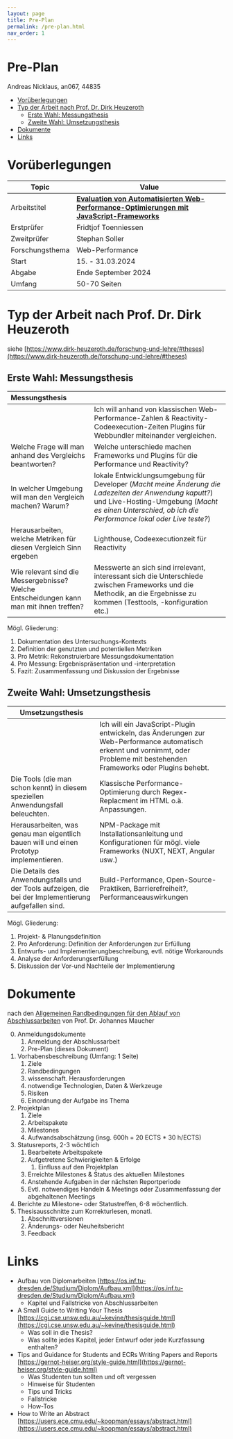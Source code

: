 ```yaml
---
layout: page
title: Pre-Plan
permalink: /pre-plan.html
nav_order: 1
---
```


<h1>Pre-Plan</h1>

Andreas Nicklaus, an067, 44835

- [Vorüberlegungen](#vorüberlegungen)
- [Typ der Arbeit nach Prof. Dr. Dirk Heuzeroth](#typ-der-arbeit-nach-prof-dr-dirk-heuzeroth)
  - [Erste Wahl: Messungsthesis](#erste-wahl-messungsthesis)
  - [Zweite Wahl: Umsetzungsthesis](#zweite-wahl-umsetzungsthesis)
- [Dokumente](#dokumente)
- [Links](#links)


# Vorüberlegungen

| Topic           | Value                                                                                             |
| --------------- | ------------------------------------------------------------------------------------------------- |
| Arbeitstitel    | **<u>Evaluation von Automatisierten Web-Performance-Optimierungen mit JavaScript-Frameworks</u>** |
| Erstprüfer      | Fridtjof Toenniessen                                                                              |
| Zweitprüfer     | Stephan Soller                                                                                    |
| Forschungsthema | Web-Performance                                                                                   |
| Start           | 15. - 31.03.2024                                                                                  |
| Abgabe          | Ende September 2024                                                                               |
| Umfang          | 50-70 Seiten                                                                                      |

# Typ der Arbeit nach Prof. Dr. Dirk Heuzeroth
siehe [https://www.dirk-heuzeroth.de/forschung-und-lehre/#theses](https://www.dirk-heuzeroth.de/forschung-und-lehre/#theses)

## Erste Wahl: Messungsthesis

| Messungsthesis                                                                          |                                                                                                                                                                                                                 |
| :-------------------------------------------------------------------------------------- | --------------------------------------------------------------------------------------------------------------------------------------------------------------------------------------------------------------- |
|                                                                                         | Ich will anhand von klassischen Web-Performance-Zahlen & Reactivity-Codeexecution-Zeiten Plugins für Webbundler miteinander vergleichen.                                                                        |
| Welche Frage will man anhand des Vergleichs beantworten?                                | Welche unterschiede machen Frameworks und Plugins für die Performance und Reactivity?                                                                                                                           |
| In welcher Umgebung will man den Vergleich machen? Warum?                               | lokale Entwicklungsumgebung für Developer (*Macht meine Änderung die Ladezeiten der Anwendung kaputt?*) und Live-Hosting-Umgebung (*Macht es einen Unterschied, ob ich die Performance lokal oder Live teste?*) |
| Herausarbeiten, welche Metriken für diesen Vergleich Sinn ergeben                       | Lighthouse, Codeexecutionzeit für Reactivity                                                                                                                                                                    |
| Wie relevant sind die Messergebnisse? Welche Entscheidungen kann man mit ihnen treffen? | Messwerte an sich sind irrelevant, interessant sich die Unterschiede zwischen Frameworks und die Methodik, an die Ergebnisse zu kommen (Testtools, -konfiguration etc.)                                         |

Mögl. Gliederung:

1. Dokumentation des Untersuchungs-Kontexts
2. Definition der genutzten und potentiellen Metriken
3. Pro Metrik: Rekonstruierbare Messungsdokumentation
4. Pro Messung: Ergebnispräsentation und -interpretation
5. Fazit: Zusammenfassung und Diskussion der Ergebnisse

## Zweite Wahl: Umsetzungsthesis

| Umsetzungsthesis                                                                                       |                                                                                                                                                                               |
| ------------------------------------------------------------------------------------------------------ | ----------------------------------------------------------------------------------------------------------------------------------------------------------------------------- |
|                                                                                                        | Ich will ein JavaScript-Plugin entwickeln, das Änderungen zur Web-Performance automatisch erkennt und vornimmt, oder Probleme mit bestehenden Frameworks oder Plugins behebt. |
| Die Tools (die man schon kennt) in diesem speziellen Anwendungsfall beleuchten.                        | Klassische Performance-Optimierung durch Regex-Replacment im HTML o.ä. Anpassungen.                                                                                           |
| Herausarbeiten, was genau man eigentlich bauen will und einen Prototyp implementieren.                 | NPM-Package mit Installationsanleitung und Konfigurationen für mögl. viele Frameworks (NUXT, NEXT, Angular usw.)                                                              |
| Die Details des Anwendungsfalls und der Tools aufzeigen, die bei der Implementierung aufgefallen sind. | Build-Performance, Open-Source-Praktiken, Barrierefreiheit?, Performanceauswirkungen                                                                                          |

Mögl. Gliederung:
1. Projekt- & Planungsdefinition
2. Pro Anforderung: Definition der Anforderungen zur Erfüllung
3. Entwurfs- und Implementierungbeschreibung, evtl. nötige Workarounds
4. Analyse der Anforderungserfüllung
5. Diskussion der Vor-und Nachteile der Implementierung

# Dokumente
nach den [Allgemeinen Randbedingungen für den Ablauf von Abschlussarbeiten](https://cloud.mi.hdm-stuttgart.de/s/KfLpqykdikwj2NG) von Prof. Dr. Johannes Maucher

0. Anmeldungsdokumente
   1. Anmeldung der Abschlussarbeit
   2. Pre-Plan (dieses Dokument)
1. Vorhabensbeschreibung (Umfang: 1 Seite)
   1. Ziele
   2. Randbedingungen
   3. wissenschaft. Herausforderungen
   4. notwendige Technologien, Daten & Werkzeuge
   5. Risiken
   6. Einordnung der Aufgabe ins Thema
2. Projektplan
   1. Ziele
   2. Arbeitspakete
   3. Milestones
   4. Aufwandsabschätzung (insg. 600h = 20 ECTS * 30 h/ECTS)
3. Statusreports, 2-3 wöchtlich
   1. Bearbeitete Arbeitspakete
   2. Aufgetretene Schwierigkeiten & Erfolge
      1. Einfluss auf den Projektplan
   3. Erreichte Milestones & Status des aktuellen Milestones
   4. Anstehende Aufgaben in der nächsten Reportperiode
   5. Evtl. notwendiges Handeln & Meetings oder Zusammenfassung der abgehaltenen Meetings
4. Berichte zu Milestone- oder Statustreffen, 6-8 wöchentlich.
5. Thesisausschnitte zum Korrekturlesen, monatl.
   1. Abschnittversionen
   2. Änderungs- oder Neuheitsbericht
   3. Feedback

# Links

- Aufbau von Diplomarbeiten [https://os.inf.tu-dresden.de/Studium/Diplom/Aufbau.xml](https://os.inf.tu-dresden.de/Studium/Diplom/Aufbau.xml)
  - Kapitel und Fallstricke von Abschlussarbeiten
- A Small Guide to Writing Your Thesis [https://cgi.cse.unsw.edu.au/~kevine/thesisguide.html](https://cgi.cse.unsw.edu.au/~kevine/thesisguide.html)
  - Was soll in die Thesis?
  - Was sollte jedes Kapitel, jeder Entwurf oder jede Kurzfassung enthalten?
- Tips and Guidance for Students and ECRs Writing Papers and Reports [https://gernot-heiser.org/style-guide.html](https://gernot-heiser.org/style-guide.html)
  - Was Studenten tun sollten und oft vergessen
  - Hinweise für Studenten
  - Tips und Tricks
  - Fallstricke
  - How-Tos
- How to Write an Abstract [https://users.ece.cmu.edu/~koopman/essays/abstract.html](https://users.ece.cmu.edu/~koopman/essays/abstract.html)